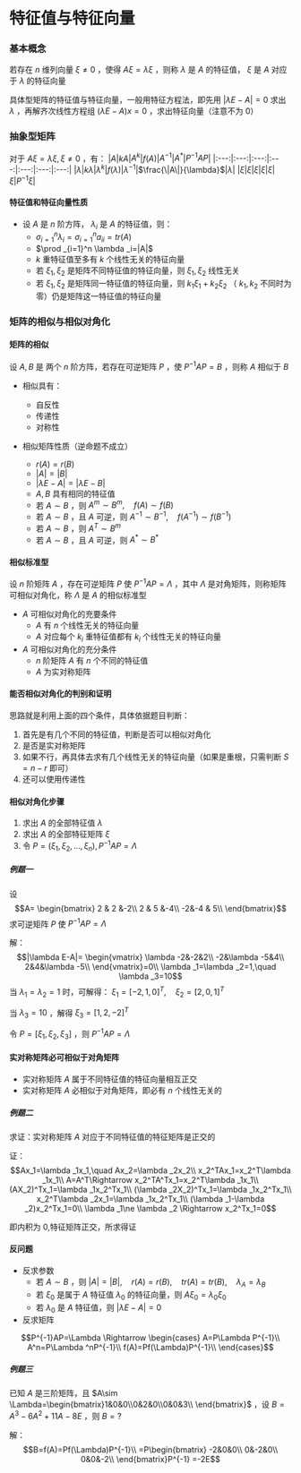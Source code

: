 # 特征值与特征向量

### 基本概念
若存在 $n$ 维列向量 $\xi \ne 0$ ，使得 $A\xi = \lambda \xi$ ，则称 $\lambda$ 是 $A$ 的特征值， $\xi$ 是 $A$ 对应于 $\lambda$ 的特征向量

具体型矩阵的特征值与特征向量，一般用特征方程法，即先用 $|\lambda E-A|=0$ 求出 $\lambda$ ，再解齐次线性方程组 $(\lambda E-A)x=0$ ，求出特征向量（注意不为 0）

### 抽象型矩阵
对于 $A\xi =\lambda \xi,\xi \ne 0$ ，有：
|$A$|$kA$|$A^k$|$f(A)$|$A^{-1}$|$A^*$|$P^{-1}AP$|
|:---:|:---:|:---:|:---:|:---:|:---:|:---:|
|$\lambda$|$k\lambda$|$\lambda ^k$|$f(\lambda )$|$\lambda ^{-1}$|$\frac{\|A\|}{\lambda}$|$\lambda$|
|$\xi$|$\xi$|$\xi$|$\xi$|$\xi$|$\xi$|$P^{-1}\xi$|


#### 特征值和特征向量性质
- 设 $A$ 是 $n$ 阶方阵， $\lambda _i$ 是 $A$ 的特征值，则：
  - $\sigma _{i=1}^n \lambda _i=\sigma _{i=1}^na_{ii}=tr(A)$
  - $\prod _{i=1}^n \lambda _i=|A|$
  - $k$ 重特征值至多有 $k$ 个线性无关的特征向量
  - 若 $\xi _1,\xi _2$ 是矩阵不同特征值的特征向量，则 $\xi _1,\xi _2$ 线性无关
  - 若 $\xi _1,\xi _2$ 是矩阵同一特征值的特征向量，则 $k_1\xi _1+k_2\xi _2$ （ $k_1,k_2$ 不同时为零）仍是矩阵这一特征值的特征向量



### 矩阵的相似与相似对角化

#### 矩阵的相似
设 $A,B$ 是 两个 $n$ 阶方阵，若存在可逆矩阵 $P$ ，使 $P^{-1}AP=B$ ，则称 $A$ 相似于 $B$

- 相似具有：
  - 自反性
  - 传递性
  - 对称性

- 相似矩阵性质（逆命题不成立）
  - $r(A)=r(B)$
  - $|A|=|B|$
  - $|\lambda E-A|=|\lambda E-B|$
  - $A,B$ 具有相同的特征值
  - 若 $A\sim B$ ，则 $A^m\sim B^m,\quad f(A)\sim f(B)$
  - 若 $A\sim B$ ，且 $A$ 可逆，则 $A^{-1}\sim B^{-1},\quad f(A^{-1})\sim f(B^{-1})$
  - 若 $A\sim B$ ，则 $A^T\sim B^m$
  - 若 $A\sim B$ ，且 $A$ 可逆，则 $A^*\sim B^*$


#### 相似标准型
设 $n$ 阶矩阵 $A$ ，存在可逆矩阵 $P$ 使 $P^{-1}AP=\Lambda$ ，其中 $\Lambda$ 是对角矩阵，则称矩阵可相似对角化，称 $\Lambda$ 是 $A$ 的相似标准型

- $A$ 可相似对角化的充要条件
  - $A$ 有 $n$ 个线性无关的特征向量
  - $A$ 对应每个 $k_i$ 重特征值都有 $k_i$ 个线性无关的特征向量
- $A$ 可相似对角化的充分条件
  - $n$ 阶矩阵 $A$ 有 $n$ 个不同的特征值
  - $A$ 为实对称矩阵


#### 能否相似对角化的判别和证明
思路就是利用上面的四个条件，具体依据题目判断：
1. 首先是有几个不同的特征值，判断是否可以相似对角化
2. 是否是实对称矩阵
3. 如果不行，再具体去求有几个线性无关的特征向量（如果是重根，只需判断 $S=n-r$ 即可）
4. 还可以使用传递性


#### 相似对角化步骤
1. 求出 $A$ 的全部特征值 $\lambda$
2. 求出 $A$ 的全部特征矩阵 $\xi$
3. 令 $P=(\xi _1,\xi _2,...,\xi _n), P^{-1}AP=\Lambda$

##### 例题一
设 
$$A=
\begin{bmatrix}
2 & 2 &-2\\
2 & 5 &-4\\
-2&-4 & 5\\
\end{bmatrix}$$
求可逆矩阵 $P$ 使 $P^{-1}AP=\Lambda$

解：
$$|\lambda E-A|=
\begin{vmatrix}
\lambda -2&-2&2\\
-2&\lambda -5&4\\
2&4&\lambda -5\\
\end{vmatrix}=0\\
\lambda _1=\lambda _2=1,\quad \lambda _3=10$$
当 $\lambda _1=\lambda _2=1$ 时，可解得： $\xi _1=[-2,1,0]^T,\quad \xi _2=[2,0,1]^T$

当 $\lambda _3=10$ ，解得 $\xi _3=[1,2,-2]^T$

令 $P=[\xi _1,\xi _2,\xi _3]$ ，则 $P^{-1}AP=\Lambda$ 


#### 实对称矩阵必可相似于对角矩阵
- 实对称矩阵 $A$ 属于不同特征值的特征向量相互正交
- 实对称矩阵 $A$ 必相似于对角矩阵，即必有 $n$ 个线性无关的

##### 例题二
求证：实对称矩阵 $A$ 对应于不同特征值的特征矩阵是正交的

证：
$$Ax_1=\lambda _1x_1,\quad Ax_2=\lambda _2x_2\\
x_2^TAx_1=x_2^T\lambda _1x_1\\
A=A^T\Rightarrow x_2^TA^Tx_1=x_2^T\lambda _1x_1\\
(AX_2)^Tx_1=\lambda _1x_2^Tx_1\\
(\lambda _2X_2)^Tx_1=\lambda _1x_2^Tx_1\\
x_2^T\lambda _2x_1=\lambda _1x_2^Tx_1\\
(\lambda _1-\lambda _2)x_2^Tx_1=0\\
\lambda _1\ne \lambda _2 \Rightarrow x_2^Tx_1=0$$

即内积为 0,特征矩阵正交，所求得证


#### 反问题
- 反求参数
  - 若 $A\sim B$ ，则 $|A|=|B|,\quad r(A)=r(B),\quad tr(A)=tr(B),\quad \lambda _A=\lambda _B$
  - 若 $\xi _0$ 是属于 $A$ 特征值 $\lambda _0$ 的特征向量，则 $A\xi _0=\lambda _0\xi _0$
  - 若 $\lambda _0$ 是 $A$ 特征值，则 $|\lambda E-A|=0$
- 反求矩阵

$$P^{-1}AP=\Lambda \Rightarrow 
\begin{cases}
A=P\Lambda P^{-1}\\
A^n=P\Lambda ^nP^{-1}\\
f(A)=Pf(\Lambda)P^{-1}\\
\end{cases}$$

##### 例题三
已知 $A$ 是三阶矩阵，且 $A\sim \Lambda=\begin{bmatrix}1&0&0\\0&2&0\\0&0&3\\ \end{bmatrix}$ ，设 $B=A^3-6A^2+11A-8E$ ，则 $B=?$

解：
$$B=f(A)=Pf(\Lambda)P^{-1}\\
=P\begin{bmatrix}
-2&0&0\\
0&-2&0\\
0&0&-2\\
\end{bmatrix}P^{-1}
=-2E$$
